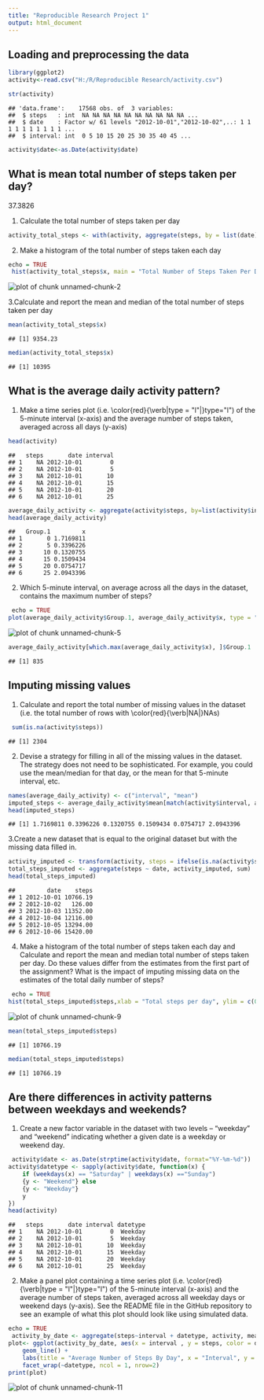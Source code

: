 ```yaml
---
title: "Reproducible Research Project 1"
output: html_document
---
```


## Loading and preprocessing the data



```r
library(ggplot2)
activity<-read.csv("H:/R/Reproducible Research/activity.csv")

str(activity)
```

```
## 'data.frame':	17568 obs. of  3 variables:
##  $ steps   : int  NA NA NA NA NA NA NA NA NA NA ...
##  $ date    : Factor w/ 61 levels "2012-10-01","2012-10-02",..: 1 1 1 1 1 1 1 1 1 1 ...
##  $ interval: int  0 5 10 15 20 25 30 35 40 45 ...
```

```r
activity$date<-as.Date(activity$date)
```

## What is mean total number of steps taken per day?

37.3826
1. Calculate the total number of steps taken per day

```r
activity_total_steps <- with(activity, aggregate(steps, by = list(date), FUN = sum, na.rm = TRUE))
```

2.  Make a histogram of the total number of steps taken each day

```r
echo = TRUE
 hist(activity_total_steps$x, main = "Total Number of Steps Taken Per Day", xlab = "Total steps per day", ylim = c(0,20), breaks = seq(0,25000, by=2500))
```

![plot of chunk unnamed-chunk-2](figure/unnamed-chunk-2-1.png)

3.Calculate and report the mean and median of the total number of steps taken per day

```r
mean(activity_total_steps$x)
```

```
## [1] 9354.23
```

```r
median(activity_total_steps$x)
```

```
## [1] 10395
```

## What is the average daily activity pattern?
1. Make a time series plot (i.e. \color{red}{\verb|type = "l"|}type="l") of the 5-minute interval (x-axis) and the average number of steps taken, averaged across all days (y-axis)

```r
head(activity)
```

```
##   steps       date interval
## 1    NA 2012-10-01        0
## 2    NA 2012-10-01        5
## 3    NA 2012-10-01       10
## 4    NA 2012-10-01       15
## 5    NA 2012-10-01       20
## 6    NA 2012-10-01       25
```

```r
average_daily_activity <- aggregate(activity$steps, by=list(activity$interval), FUN=mean, na.rm=TRUE)
head(average_daily_activity)
```

```
##   Group.1         x
## 1       0 1.7169811
## 2       5 0.3396226
## 3      10 0.1320755
## 4      15 0.1509434
## 5      20 0.0754717
## 6      25 2.0943396
```
2. Which 5-minute interval, on average across all the days in the dataset, contains the maximum number of steps?

```r
 echo = TRUE
plot(average_daily_activity$Group.1, average_daily_activity$x, type = "l", lwd = 2, xlab="Interval", ylab="Average number of steps", main="Average Number of Steps Per 5-min Interval")
```

![plot of chunk unnamed-chunk-5](figure/unnamed-chunk-5-1.png)

```r
average_daily_activity[which.max(average_daily_activity$x), ]$Group.1
```

```
## [1] 835
```



## Imputing missing values
1. Calculate and report the total number of missing values in the dataset (i.e. the total number of rows with \color{red}{\verb|NA|}NAs)

```r
 sum(is.na(activity$steps))
```

```
## [1] 2304
```
2. Devise a strategy for filling in all of the missing values in the dataset. The strategy does not need to be sophisticated. For example, you could use the mean/median for that day, or the mean for that 5-minute interval, etc.

```r
names(average_daily_activity) <- c("interval", "mean") 
imputed_steps <- average_daily_activity$mean[match(activity$interval, average_daily_activity$interval)]
head(imputed_steps)
```

```
## [1] 1.7169811 0.3396226 0.1320755 0.1509434 0.0754717 2.0943396
```
3.Create a new dataset that is equal to the original dataset but with the missing data filled in.

```r
activity_imputed <- transform(activity, steps = ifelse(is.na(activity$steps), yes = imputed_steps, no = activity$steps))
total_steps_imputed <- aggregate(steps ~ date, activity_imputed, sum)
head(total_steps_imputed) 
```

```
##         date    steps
## 1 2012-10-01 10766.19
## 2 2012-10-02   126.00
## 3 2012-10-03 11352.00
## 4 2012-10-04 12116.00
## 5 2012-10-05 13294.00
## 6 2012-10-06 15420.00
```
4. Make a histogram of the total number of steps taken each day and Calculate and report the mean and median total number of steps taken per day. Do these values differ from the estimates from the first part of the assignment? What is the impact of imputing missing data on the estimates of the total daily number of steps?

```r
 echo = TRUE
hist(total_steps_imputed$steps,xlab = "Total steps per day", ylim = c(0,30), main = "Total number of steps taken each day", breaks = seq(0,25000,by=2500))
```

![plot of chunk unnamed-chunk-9](figure/unnamed-chunk-9-1.png)

```r
mean(total_steps_imputed$steps)
```

```
## [1] 10766.19
```

```r
median(total_steps_imputed$steps)
```

```
## [1] 10766.19
```

## Are there differences in activity patterns between weekdays and weekends?
1. Create a new factor variable in the dataset with two levels – “weekday” and “weekend” indicating whether a given date is a weekday or weekend day.

```r
 activity$date <- as.Date(strptime(activity$date, format="%Y-%m-%d"))
activity$datetype <- sapply(activity$date, function(x) {
    if (weekdays(x) == "Saturday" | weekdays(x) =="Sunday") 
    {y <- "Weekend"} else 
    {y <- "Weekday"}
    y
})
head(activity)
```

```
##   steps       date interval datetype
## 1    NA 2012-10-01        0  Weekday
## 2    NA 2012-10-01        5  Weekday
## 3    NA 2012-10-01       10  Weekday
## 4    NA 2012-10-01       15  Weekday
## 5    NA 2012-10-01       20  Weekday
## 6    NA 2012-10-01       25  Weekday
```
2. Make a panel plot containing a time series plot (i.e. \color{red}{\verb|type = "l"|}type="l") of the 5-minute interval (x-axis) and the average number of steps taken, averaged across all weekday days or weekend days (y-axis). See the README file in the GitHub repository to see an example of what this plot should look like using simulated data.

```r
echo = TRUE
 activity_by_date <- aggregate(steps~interval + datetype, activity, mean, na.rm = TRUE)
plot<- ggplot(activity_by_date, aes(x = interval , y = steps, color = datetype)) +
    geom_line() +
    labs(title = "Average Number of Steps By Day", x = "Interval", y = "Average number of steps") +
    facet_wrap(~datetype, ncol = 1, nrow=2)
print(plot)
```

![plot of chunk unnamed-chunk-11](figure/unnamed-chunk-11-1.png)






